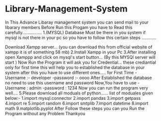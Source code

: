 # Library-Management-System
In This Advance Libaray management system you can send mail to your libarary members Before Run this Progam you have to Read this carefully................ 1.(MYSQL) Database Must be there in you system if mysql is not there in your pc so you have to follow this certain steps ............

Download Xampp server... (you can download this from official website of xampp it is of something 58 mb) 2.Install Xampp in your Pc 3.After installing open Xamppp and click on mysql's start button... (By this MYSQl server will start )
Now Run the Program it will ask you for Credential... these crediantial only for first time this will help you to established the database in your system after this you have to use different ones..... for First Time - Username :- developer -password :- oooo After Established the database no need to use this username and password Now,You have to use - Username : admin -password : 1234 Now you can run the program very well.... 5.Please download all moduals of python...... list of moduales given below:- 1.import mysql.connector 2.import pandas 3.import getpass 4.import re 5.import random 6.import smtplib 7.import datetime 8.import math 9.matplotlib.pyplot
After Follow these steps you can you Run the Program without any Problem Thankyou
